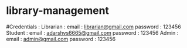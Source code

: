# library-management

#Credentials : 
  Librarian :
    email      : librarian@gmail.com
    password   : 123456
  Student   : 
    email      : adarshvs6665@gmail.com
    password   : 123456
  Admin     :
    email      : admin@gmail.com
    password   : 123456
